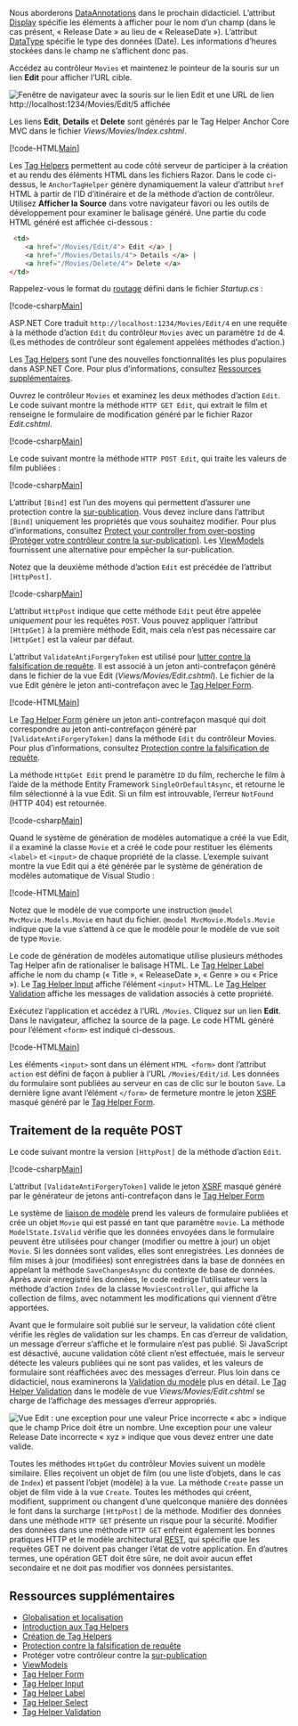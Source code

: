 
Nous aborderons [DataAnnotations](https://docs.microsoft.com/aspnet/mvc/overview/older-versions/mvc-music-store/mvc-music-store-part-6) dans le prochain didacticiel. L’attribut [Display](https://docs.microsoft.com/aspnet/core/api/microsoft.aspnetcore.mvc.modelbinding.metadata.displaymetadata) spécifie les éléments à afficher pour le nom d’un champ (dans le cas présent, « Release Date » au lieu de « ReleaseDate »). L’attribut [DataType](https://docs.microsoft.com/aspnet/core/api/microsoft.aspnetcore.mvc.dataannotations.internal.datatypeattributeadapter) spécifie le type des données (Date). Les informations d’heures stockées dans le champ ne s’affichent donc pas.

Accédez au contrôleur `Movies` et maintenez le pointeur de la souris sur un lien **Edit** pour afficher l’URL cible.

![Fenêtre de navigateur avec la souris sur le lien Edit et une URL de lien http://localhost:1234/Movies/Edit/5 affichée](../../tutorials/first-mvc-app/controller-methods-views/_static/edit7.png)

Les liens **Edit**, **Details** et **Delete** sont générés par le Tag Helper Anchor Core MVC dans le fichier *Views/Movies/Index.cshtml*.

[!code-HTML[Main](../../tutorials/first-mvc-app/start-mvc/sample/MvcMovie/Views/Movies/IndexOriginal.cshtml?highlight=1-3&range=46-50)]

Les [Tag Helpers](xref:mvc/views/tag-helpers/intro) permettent au code côté serveur de participer à la création et au rendu des éléments HTML dans les fichiers Razor. Dans le code ci-dessus, le `AnchorTagHelper` génère dynamiquement la valeur d’attribut `href` HTML à partir de l’ID d’itinéraire et de la méthode d’action de contrôleur. Utilisez **Afficher la Source** dans votre navigateur favori ou les outils de développement pour examiner le balisage généré. Une partie du code HTML généré est affichée ci-dessous :

```html
 <td>
    <a href="/Movies/Edit/4"> Edit </a> |
    <a href="/Movies/Details/4"> Details </a> |
    <a href="/Movies/Delete/4"> Delete </a>
</td>
```

Rappelez-vous le format du [routage](xref:mvc/controllers/routing) défini dans le fichier *Startup.cs* :

[!code-csharp[Main](../../tutorials/first-mvc-app/start-mvc/sample/MvcMovie/Startup.cs?name=snippet_1&highlight=5)]

ASP.NET Core traduit `http://localhost:1234/Movies/Edit/4` en une requête à la méthode d’action `Edit` du contrôleur `Movies` avec un paramètre `Id` de 4. (Les méthodes de contrôleur sont également appelées méthodes d’action.)

Les [Tag Helpers](xref:mvc/views/tag-helpers/intro) sont l’une des nouvelles fonctionnalités les plus populaires dans ASP.NET Core. Pour plus d’informations, consultez [Ressources supplémentaires](#additional-resources).

Ouvrez le contrôleur `Movies` et examinez les deux méthodes d’action `Edit`. Le code suivant montre la méthode `HTTP GET Edit`, qui extrait le film et renseigne le formulaire de modification généré par le fichier Razor *Edit.cshtml*.

[!code-csharp[Main](../../tutorials/first-mvc-app/start-mvc/sample/MvcMovie/Controllers/MC1.cs?name=snippet_edit1)]

Le code suivant montre la méthode `HTTP POST Edit`, qui traite les valeurs de film publiées :

[!code-csharp[Main](../../tutorials/first-mvc-app/start-mvc/sample/MvcMovie/Controllers/MC1.cs?name=snippet_edit2)]

L’attribut `[Bind]` est l’un des moyens qui permettent d’assurer une protection contre la [sur-publication](https://docs.microsoft.com/aspnet/mvc/overview/getting-started/getting-started-with-ef-using-mvc/implementing-basic-crud-functionality-with-the-entity-framework-in-asp-net-mvc-application#overpost). Vous devez inclure dans l’attribut `[Bind]` uniquement les propriétés que vous souhaitez modifier. Pour plus d’informations, consultez [Protect your controller from over-posting (Protéger votre contrôleur contre la sur-publication)](https://docs.microsoft.com/aspnet/mvc/overview/getting-started/getting-started-with-ef-using-mvc/implementing-basic-crud-functionality-with-the-entity-framework-in-asp-net-mvc-application). Les [ViewModels](http://rachelappel.com/use-viewmodels-to-manage-data-amp-organize-code-in-asp-net-mvc-applications/) fournissent une alternative pour empêcher la sur-publication.

Notez que la deuxième méthode d’action `Edit` est précédée de l’attribut `[HttpPost]`.

[!code-csharp[Main](../../tutorials/first-mvc-app/start-mvc/sample/MvcMovie/Controllers/MC1.cs?name=snippet_edit2&highlight=4)]

L’attribut `HttpPost` indique que cette méthode `Edit` peut être appelée *uniquement* pour les requêtes `POST`. Vous pouvez appliquer l’attribut `[HttpGet]` à la première méthode Edit, mais cela n’est pas nécessaire car `[HttpGet]` est la valeur par défaut.

L’attribut `ValidateAntiForgeryToken` est utilisé pour [lutter contre la falsification de requête](xref:security/anti-request-forgery). Il est associé à un jeton anti-contrefaçon généré dans le fichier de la vue Edit (*Views/Movies/Edit.cshtml*). Le fichier de la vue Edit génère le jeton anti-contrefaçon avec le [Tag Helper Form](xref:mvc/views/working-with-forms).

[!code-HTML[Main](../../tutorials/first-mvc-app/start-mvc/sample/MvcMovie/Views/Movies/Edit.cshtml?range=9)]

Le [Tag Helper Form](xref:mvc/views/working-with-forms) génère un jeton anti-contrefaçon masqué qui doit correspondre au jeton anti-contrefaçon généré par `[ValidateAntiForgeryToken]` dans la méthode `Edit` du contrôleur Movies. Pour plus d’informations, consultez [Protection contre la falsification de requête](xref:security/anti-request-forgery).

La méthode `HttpGet Edit` prend le paramètre `ID` du film, recherche le film à l’aide de la méthode Entity Framework `SingleOrDefaultAsync`, et retourne le film sélectionné à la vue Edit. Si un film est introuvable, l’erreur `NotFound` (HTTP 404) est retournée.

[!code-csharp[Main](../../tutorials/first-mvc-app/start-mvc/sample/MvcMovie/Controllers/MC1.cs?name=snippet_edit1)]

Quand le système de génération de modèles automatique a créé la vue Edit, il a examiné la classe `Movie` et a créé le code pour restituer les éléments `<label>` et `<input>` de chaque propriété de la classe. L’exemple suivant montre la vue Edit qui a été générée par le système de génération de modèles automatique de Visual Studio :

[!code-HTML[Main](../../tutorials/first-mvc-app/start-mvc/sample/MvcMovie/Views/Movies/EditCopy.cshtml?highlight=1)]

Notez que le modèle de vue comporte une instruction `@model MvcMovie.Models.Movie` en haut du fichier. `@model MvcMovie.Models.Movie` indique que la vue s’attend à ce que le modèle pour le modèle de vue soit de type `Movie`.

Le code de génération de modèles automatique utilise plusieurs méthodes Tag Helper afin de rationaliser le balisage HTML. Le [Tag Helper Label](xref:mvc/views/working-with-forms) affiche le nom du champ (« Title », « ReleaseDate », « Genre » ou « Price »). Le [Tag Helper Input](xref:mvc/views/working-with-forms) affiche l’élément `<input>` HTML. Le [Tag Helper Validation](xref:mvc/views/working-with-forms) affiche les messages de validation associés à cette propriété.

Exécutez l’application et accédez à l’URL `/Movies`. Cliquez sur un lien **Edit**. Dans le navigateur, affichez la source de la page. Le code HTML généré pour l’élément `<form>` est indiqué ci-dessous.

[!code-HTML[Main](../../tutorials/first-mvc-app/start-mvc/sample/MvcMovie/Views/Shared/edit_view_source.html?highlight=1,6,10,17,24,28)]

Les éléments `<input>` sont dans un élément `HTML <form>` dont l’attribut `action` est défini de façon à publier à l’URL `/Movies/Edit/id`. Les données du formulaire sont publiées au serveur en cas de clic sur le bouton `Save`. La dernière ligne avant l’élément `</form>` de fermeture montre le jeton [XSRF](xref:security/anti-request-forgery) masqué généré par le [Tag Helper Form](xref:mvc/views/working-with-forms).

## <a name="processing-the-post-request"></a>Traitement de la requête POST

Le code suivant montre la version `[HttpPost]` de la méthode d’action `Edit`.

[!code-csharp[Main](../../tutorials/first-mvc-app/start-mvc/sample/MvcMovie/Controllers/MC1.cs?name=snippet_edit2)]

L’attribut `[ValidateAntiForgeryToken]` valide le jeton [XSRF](xref:security/anti-request-forgery) masqué généré par le générateur de jetons anti-contrefaçon dans le [Tag Helper Form](xref:mvc/views/working-with-forms)

Le système de [liaison de modèle](xref:mvc/models/model-binding) prend les valeurs de formulaire publiées et crée un objet `Movie` qui est passé en tant que paramètre `movie`. La méthode `ModelState.IsValid` vérifie que les données envoyées dans le formulaire peuvent être utilisées pour changer (modifier ou mettre à jour) un objet `Movie`. Si les données sont valides, elles sont enregistrées. Les données de film mises à jour (modifiées) sont enregistrées dans la base de données en appelant la méthode `SaveChangesAsync` du contexte de base de données. Après avoir enregistré les données, le code redirige l’utilisateur vers la méthode d’action `Index` de la classe `MoviesController`, qui affiche la collection de films, avec notamment les modifications qui viennent d’être apportées.

Avant que le formulaire soit publié sur le serveur, la validation côté client vérifie les règles de validation sur les champs. En cas d’erreur de validation, un message d’erreur s’affiche et le formulaire n’est pas publié. Si JavaScript est désactivé, aucune validation côté client n’est effectuée, mais le serveur détecte les valeurs publiées qui ne sont pas valides, et les valeurs de formulaire sont réaffichées avec des messages d’erreur. Plus loin dans ce didacticiel, nous examinerons la [Validation du modèle](xref:mvc/models/validation) plus en détail. Le [Tag Helper Validation](xref:mvc/views/working-with-forms) dans le modèle de vue *Views/Movies/Edit.cshtml* se charge de l’affichage des messages d’erreur appropriés.

![Vue Edit : une exception pour une valeur Price incorrecte « abc » indique que le champ Price doit être un nombre. Une exception pour une valeur Release Date incorrecte « xyz » indique que vous devez entrer une date valide.](../../tutorials/first-mvc-app/controller-methods-views/_static/val.png)

Toutes les méthodes `HttpGet` du contrôleur Movies suivent un modèle similaire. Elles reçoivent un objet de film (ou une liste d’objets, dans le cas de `Index`) et passent l’objet (modèle) à la vue. La méthode `Create` passe un objet de film vide à la vue `Create`. Toutes les méthodes qui créent, modifient, suppriment ou changent d’une quelconque manière des données le font dans la surcharge `[HttpPost]` de la méthode. Modifier des données dans une méthode `HTTP GET` présente un risque pour la sécurité. Modifier des données dans une méthode `HTTP GET` enfreint également les bonnes pratiques HTTP et le modèle architectural [REST](http://rest.elkstein.org/), qui spécifie que les requêtes GET ne doivent pas changer l’état de votre application. En d’autres termes, une opération GET doit être sûre, ne doit avoir aucun effet secondaire et ne doit pas modifier vos données persistantes.

## <a name="additional-resources"></a>Ressources supplémentaires

* [Globalisation et localisation](xref:fundamentals/localization)
* [Introduction aux Tag Helpers](xref:mvc/views/tag-helpers/intro)
* [Création de Tag Helpers](xref:mvc/views/tag-helpers/authoring)
* [Protection contre la falsification de requête](xref:security/anti-request-forgery)
* Protéger votre contrôleur contre la [sur-publication](https://docs.microsoft.com/aspnet/mvc/overview/getting-started/getting-started-with-ef-using-mvc/implementing-basic-crud-functionality-with-the-entity-framework-in-asp-net-mvc-application)
* [ViewModels](http://rachelappel.com/use-viewmodels-to-manage-data-amp-organize-code-in-asp-net-mvc-applications/)
* [Tag Helper Form](xref:mvc/views/working-with-forms)
* [Tag Helper Input](xref:mvc/views/working-with-forms)
* [Tag Helper Label](xref:mvc/views/working-with-forms)
* [Tag Helper Select](xref:mvc/views/working-with-forms)
* [Tag Helper Validation](xref:mvc/views/working-with-forms)
